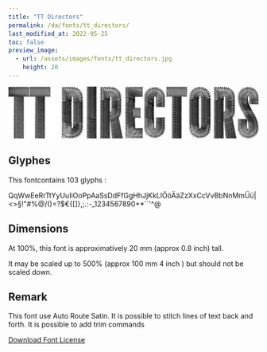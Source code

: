 ```yaml
---
title: "TT Directors"
permalink: /da/fonts/tt_directors/
last_modified_at: 2022-05-25
toc: false
preview_image:
  - url: /assets/images/fonts/tt_directors.jpg
    height: 20
---
```

![TT Directors](/assets/images/fonts/tt_directors.jpg)

## Glyphes

This fontcontains 103 glyphs :

QqWwEeRrTtYyUuIiOoPpAaSsDdFfGgHhJjKkLlÖöÄäZzXxCcVvBbNnMmÜü|<>§!"#%@/()=?$€{[]}\,;.:-_1234567890+*`´'^@

## Dimensions

At 100%, this font is approximatively 20 mm (approx 0.8 inch) tall.

It may be scaled up to  500% (approx 100 mm 4 inch ) but should not be scaled down.

## Remark
This font use Auto Route Satin.
It is possible to stitch lines of text back and forth.
It is possible to add trim commands


[Download Font License](https://github.com/inkstitch/inkstitch/tree/main/fonts/tt_directors/LICENSE)
